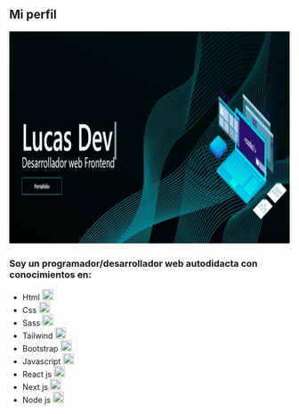 ## Mi perfil

<a href="https://lucasdev.com.ar" target='BLANK'><img src='./WhatsApp Image 2022-12-24 at 19.06.36.jpeg' width='100%' height='380px' /></a>

### Soy un programador/desarrollador web autodidacta con conocimientos en:

- Html <img src="https://upload.wikimedia.org/wikipedia/commons/thumb/6/61/HTML5_logo_and_wordmark.svg/768px-HTML5_logo_and_wordmark.svg.png" width='20px' height="20px">
- Css <img src="https://blastcoding.com/wp-content/uploads/2018/10/CSS3.png" width='20px' height="20px">
- Sass <img src="https://styles.redditmedia.com/t5_2ruxc/styles/communityIcon_xyu9ur5r4iu41.png" width='20px' height="20px">
- Tailwind <img src="https://icons-for-free.com/iconfiles/png/128/vscode+icons+type+tailwind-1324451500323172563.png" width='20px' height="20px">
- Bootstrap <img src="https://s3-alpha-sig.figma.com/plugins/1143260556160364612/37891/e87f7323-5456-4109-b485-20ac41bb00b6-icon?Expires=1673222400&Signature=blBKAP3TVr0Sf6TU-Qx4quFWi6dpJMp4fo9ZZQKWtB7fCJccjxh6Q4mRIJ1pFQuoRvll~i60GWYD~9I9~AyaJ2i4NkpZiUjjZ-ALIpQhs8~eq9o~8Hcdjv2LKcJ6dMAbA5szIhyl1R76BVcYLnlHfan4HMlrLYIdo1apBakykfIC3agcSrVlqHqsUar~vSEOUBXC9v5sItFw1QmxzH6hhrzfJFvrsYnBIs-wTT04m2BxsU-7uVFj2KGUprDwrAGPPTShdYMc-BzQaQCH~FZZX2uw6QQhP6OW0CoIGf5iWqQfnFO6RCwceo-ZZQGIkHbGkSzSrPy-GNBs7OBCNlrAwA__&Key-Pair-Id=APKAQ4GOSFWCVNEHN3O4" width='20px' height="20px">
- Javascript <img src="https://cdn.iconscout.com/icon/free/png-256/javascript-2038874-1720087.png" width='20px' height="20px">
- React js <img src="https://icons-for-free.com/iconfiles/png/256/design+development+facebook+framework+mobile+react+icon-1320165723839064798.png" width='20px' height="20px">
- Next js <img src="https://static-00.iconduck.com/assets.00/next-js-icon-256x256-6j7ddke7.png" width='20px' height="20px">
- Node js <img src="https://www.bigscal.com/wp-content/uploads/2021/04/hire-node-js-developers-bigscal.png" width='20px' height="20px">
